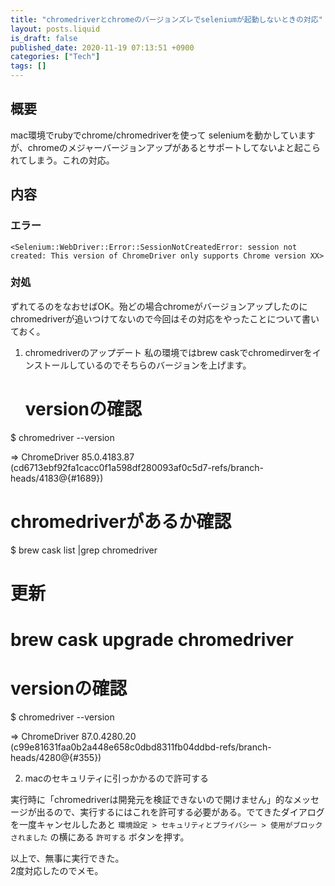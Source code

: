 ```yaml
---
title: "chromedriverとchromeのバージョンズレでseleniumが起動しないときの対応"
layout: posts.liquid
is_draft: false
published_date: 2020-11-19 07:13:51 +0900
categories: ["Tech"]
tags: []
---
```


## 概要
mac環境でrubyでchrome/chromedriverを使って seleniumを動かしていますが、chromeのメジャーバージョンアップがあるとサポートしてないよと起こられてしまう。これの対応。

## 内容
### エラー
    <Selenium::WebDriver::Error::SessionNotCreatedError: session not created: This version of ChromeDriver only supports Chrome version XX>

### 対処
ずれてるのをなおせばOK。殆どの場合chromeがバージョンアップしたのにchromedriverが追いつけてないので今回はその対応をやったことについて書いておく。

1. chromedriverのアップデート
私の環境ではbrew caskでchromedirverをインストールしているのでそちらのバージョンを上げます。

    # versionの確認

$ chromedriver --version

=\> ChromeDriver 85.0.4183.87 (cd6713ebf92fa1cacc0f1a598df280093af0c5d7-refs/branch-heads/4183@{#1689})

# chromedriverがあるか確認

$ brew cask list |grep chromedriver

# 更新

# brew cask upgrade chromedriver

# versionの確認

$ chromedriver --version

=\> ChromeDriver 87.0.4280.20 (c99e81631faa0b2a448e658c0dbd8311fb04ddbd-refs/branch-heads/4280@{#355})

2. macのセキュリティに引っかかるので許可する

実行時に「chromedriverは開発元を検証できないので開けません」的なメッセージが出るので、実行するにはこれを許可する必要がある。でてきたダイアログを一度キャンセルしたあと `環境設定 > セキュリティとプライバシー > 使用がブロックされました` の横にある `許可する` ボタンを押す。

以上で、無事に実行できた。  
2度対応したのでメモ。


